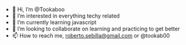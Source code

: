 - 👋 Hi, I’m @Tookaboo
- 👀 I’m interested in everything techy related
- 🌱 I’m currently learning javascript
- 💞️ I’m looking to collaborate on learning and practicing to get better
- 📫 How to reach me, roberto.sebilla@gmail.com or @tookab00

<!---
Tookaboo/Tookaboo is a ✨ special ✨ repository because its `README.md` (this file) appears on your GitHub profile.
You can click the Preview link to take a look at your changes.
--->
